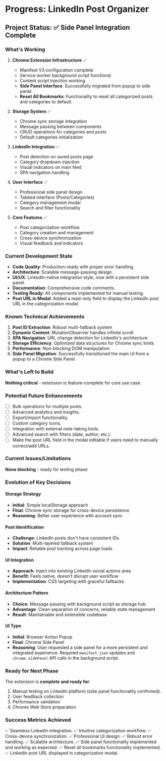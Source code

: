 # Progress: LinkedIn Post Organizer

## Project Status: ✅ Side Panel Integration Complete

### What's Working
1. **Chrome Extension Infrastructure** ✅
   - Manifest V3 configuration complete
   - Service worker background script functional
   - Content script injection working
   - **Side Panel Interface**: Successfully migrated from popup to side panel.
   - **Reset All Bookmarks**: Functionality to reset all categorized posts and categories to default.

2. **Storage System** ✅
   - Chrome sync storage integration
   - Message passing between components
   - CRUD operations for categories and posts
   - Default categories initialization

3. **LinkedIn Integration** ✅
   - Post detection on saved posts page
   - Category dropdown injection
   - Visual indicators on main feed
   - SPA navigation handling

4. **User Interface** ✅
   - Professional side panel design
   - Tabbed interface (Posts/Categories)
   - Category management modal
   - Search and filter functionality

5. **Core Features** ✅
   - Post categorization workflow
   - Category creation and management  
   - Cross-device synchronization
   - Visual feedback and indicators

### Current Development State
- **Code Quality**: Production-ready with proper error handling.
- **Architecture**: Scalable message-passing design.
- **UI/UX**: LinkedIn-native integration style, now with a persistent side panel.
- **Documentation**: Comprehensive code comments.
- **Testing Ready**: All components implemented for manual testing.
- **Post URL in Modal**: Added a read-only field to display the LinkedIn post URL in the categorization modal.

### Known Technical Achievements
1. **Post ID Extraction**: Robust multi-fallback system
2. **Dynamic Content**: MutationObserver handles infinite scroll
3. **SPA Navigation**: URL change detection for LinkedIn's architecture
4. **Storage Efficiency**: Optimized data structures for Chrome sync limits
5. **Performance**: Non-blocking DOM manipulation
6. **Side Panel Migration**: Successfully transitioned the main UI from a popup to a Chrome Side Panel.

### What's Left to Build
**Nothing critical** - extension is feature-complete for core use case

### Potential Future Enhancements
- [ ] Bulk operations for multiple posts.
- [ ] Advanced analytics and insights.
- [ ] Export/import functionality.
- [ ] Custom category icons.
- [ ] Integration with external note-taking tools.
- [ ] Advanced search with filters (date, author, etc.).
- [ ] Make the post URL field in the modal editable if users need to manually correct/add URLs.

### Current Issues/Limitations
**None blocking** - ready for testing phase

### Evolution of Key Decisions

#### Storage Strategy
- **Initial**: Simple localStorage approach
- **Final**: Chrome sync storage for cross-device persistence
- **Reasoning**: Better user experience with account sync

#### Post Identification  
- **Challenge**: LinkedIn posts don't have consistent IDs
- **Solution**: Multi-layered fallback system
- **Impact**: Reliable post tracking across page loads

#### UI Integration
- **Approach**: Inject into existing LinkedIn social actions area
- **Benefit**: Feels native, doesn't disrupt user workflow
- **Implementation**: CSS targeting with graceful fallbacks

#### Architecture Pattern
- **Choice**: Message passing with background script as storage hub
- **Advantage**: Clean separation of concerns, reliable state management
- **Result**: Maintainable and extensible codebase

#### UI Type
- **Initial**: Browser Action Popup
- **Final**: Chrome Side Panel
- **Reasoning**: User requested a side panel for a more persistent and integrated experience. Required `manifest.json` updates and `chrome.sidePanel` API calls in the background script.

### Ready for Next Phase
The extension is **complete and ready for**:
1. Manual testing on LinkedIn platform (side panel functionality confirmed).
2. User feedback collection
3. Performance validation
4. Chrome Web Store preparation

### Success Metrics Achieved
✅ Seamless LinkedIn integration.
✅ Intuitive categorization workflow.
✅ Cross-device synchronization.
✅ Professional UI design.
✅ Robust error handling.
✅ Scalable architecture.
✅ Side panel functionality implemented and working as expected.
✅ Reset all bookmarks functionality implemented.
✅ LinkedIn post URL displayed in categorization modal.
